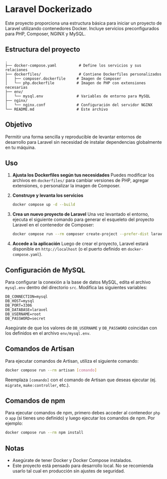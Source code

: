 # Laravel Dockerizado

Este proyecto proporciona una estructura básica para iniciar un proyecto de Laravel utilizando contenedores Docker. Incluye servicios preconfigurados para PHP, Composer, NGINX y MySQL.

## Estructura del proyecto

```
.
├── docker-compose.yaml          # Define los servicios y sus relaciones
├── dockerfiles/                 # Contiene Dockerfiles personalizados
│   ├── composer.dockerfile     # Imagen de Composer
│   └── php.dockerfile          # Imagen de PHP con extensiones necesarias
├── env/
│   └── mysql.env               # Variables de entorno para MySQL
├── nginx/
│   └── nginx.conf              # Configuración del servidor NGINX
└── README.md                   # Este archivo
```

## Objetivo

Permitir una forma sencilla y reproducible de levantar entornos de desarrollo para Laravel sin necesidad de instalar dependencias globalmente en tu máquina.

## Uso

1. **Ajusta los Dockerfiles según tus necesidades**
   Puedes modificar los archivos en `dockerfiles/` para cambiar versiones de PHP, agregar extensiones, o personalizar la imagen de Composer.

2. **Construye y levanta los servicios**

   ```bash
   docker compose up -d --build
   ```

3. **Crea un nuevo proyecto de Laravel**
   Una vez levantado el entorno, ejecuta el siguiente comando para generar el esqueleto del proyecto Laravel en el contenedor de Composer:

   ```bash
   docker compose run --rm composer create-project --prefer-dist laravel/laravel .
   ```

4. **Accede a la aplicación**
   Luego de crear el proyecto, Laravel estará disponible en `http://localhost` (o el puerto definido en `docker-compose.yaml`).

## Configuración de MySQL

Para configurar la conexión a la base de datos MySQL, edita el archivo `mysql.env` dentro del directorio `src`. Modifica las siguientes variables:

```
DB_CONNECTION=mysql
DB_HOST=mysql
DB_PORT=3306
DB_DATABASE=laravel
DB_USERNAME=root
DB_PASSWORD=secret
```

Asegúrate de que los valores de `DB_USERNAME` y `DB_PASSWORD` coincidan con los definidos en el archivo `env/mysql.env`.

## Comandos de Artisan

Para ejecutar comandos de Artisan, utiliza el siguiente comando:

```bash
docker compose run --rm artisan [comando]
```

Reemplaza `[comando]` con el comando de Artisan que deseas ejecutar (ej. `migrate`, `make:controller`, etc.).

## Comandos de npm

Para ejecutar comandos de npm, primero debes acceder al contenedor `php` o `app` (si tienes uno definido) y luego ejecutar los comandos de npm. Por ejemplo:

```bash
docker compose run --rm npm install
```

## Notas

* Asegúrate de tener Docker y Docker Compose instalados.
* Este proyecto está pensado para desarrollo local. No se recomienda usarlo tal cual en producción sin ajustes de seguridad.
